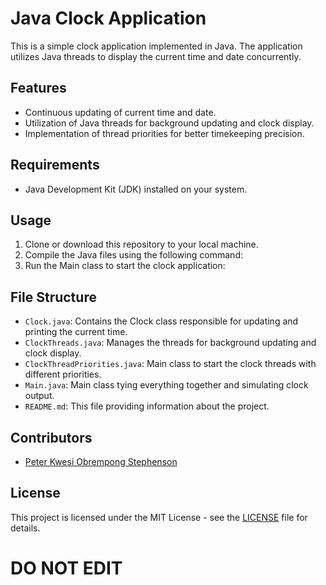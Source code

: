 # Java Clock Application

This is a simple clock application implemented in Java. The application utilizes Java threads to display the current time and date concurrently.

## Features

- Continuous updating of current time and date.
- Utilization of Java threads for background updating and clock display.
- Implementation of thread priorities for better timekeeping precision.

## Requirements

- Java Development Kit (JDK) installed on your system.

## Usage

1. Clone or download this repository to your local machine.
2. Compile the Java files using the following command:
3. Run the Main class to start the clock application:

## File Structure

- `Clock.java`: Contains the Clock class responsible for updating and printing the current time.
- `ClockThreads.java`: Manages the threads for background updating and clock display.
- `ClockThreadPriorities.java`: Main class to start the clock threads with different priorities.
- `Main.java`: Main class tying everything together and simulating clock output.
- `README.md`: This file providing information about the project.

## Contributors

- [Peter Kwesi Obrempong Stephenson](https://github.com/Obrempong12)

## License

This project is licensed under the MIT License - see the [LICENSE](LICENSE) file for details.

# DO NOT EDIT
